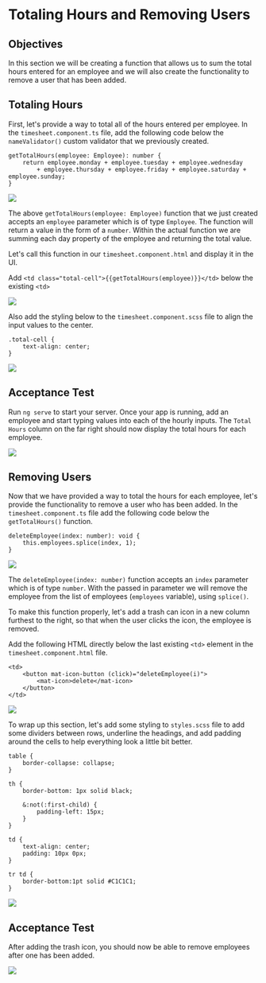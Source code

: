 # Totaling Hours and Removing Users

## Objectives
In this section we will be creating a function that allows us to sum the total hours entered for an employee and we will also create the functionality to remove a user that has been added.

## Totaling Hours

First, let's provide a way to total all of the hours entered per employee. In the `timesheet.component.ts` file, add the following code below the `nameValidator()` custom validator that we previously created.

```
getTotalHours(employee: Employee): number {
    return employee.monday + employee.tuesday + employee.wednesday
        + employee.thursday + employee.friday + employee.saturday + employee.sunday;
}
```

![](img/total_hours_method.png)

The above `getTotalHours(employee: Employee)` function that we just created accepts an `employee` parameter which is of type `Employee`. The function will return a value in the form of a `number`. Within the actual function we are summing each day property of the employee and returning the total value.

Let's call this function in our `timesheet.component.html` and display it in the UI.

Add `<td class="total-cell">{{getTotalHours(employee)}}</td>` below the existing `<td>`

![](img/total_hours_html.png)


Also add the styling below to the `timesheet.component.scss` file to align the input values to the center.

```
.total-cell {
    text-align: center;
}
```

![](img/total_cell_scss.png)

## Acceptance Test

Run `ng serve` to start your server. Once your app is running, add an employee and start typing values into each of the hourly inputs. The `Total Hours` column on the far right should now display the total hours for each employee.

![](img/total_hours_UI.png)


## Removing Users

Now that we have provided a way to total the hours for each employee, let's provide the functionality to remove a user who has been added. In the `timesheet.component.ts` file add the following code below the `getTotalHours()` function.

```
deleteEmployee(index: number): void {
    this.employees.splice(index, 1);
}
```

![](img/delete_employee.png)


The `deleteEmployee(index: number)` function accepts an `index` parameter which is of type `number`. With the passed in parameter we will remove the employee from the list of employees (`employees` variable), using `splice()`.

To make this function properly, let's add a trash can icon in a new column furthest to the right, so that when the user clicks the icon, the employee is removed.

Add the following HTML directly below the last existing `<td>` element in the `timesheet.component.html` file.

```
<td>
    <button mat-icon-button (click)="deleteEmployee(i)">
        <mat-icon>delete</mat-icon>
    </button>
</td>
```

![](img/delete_html.png)

To wrap up this section, let's add some styling to `styles.scss` file to add some dividers between rows, underline the headings, and add padding around the cells to help everything look a little bit better.

```
table {
    border-collapse: collapse;
}

th {
    border-bottom: 1px solid black;

    &:not(:first-child) {
        padding-left: 15px;
    }
}

td {
    text-align: center;
    padding: 10px 0px;
}

tr td {
    border-bottom:1pt solid #C1C1C1;
}
```

![](img/table_styling.png)


## Acceptance Test
After adding the trash icon, you should now be able to remove employees after one has been added.

![](img/template_form_complete.png)
